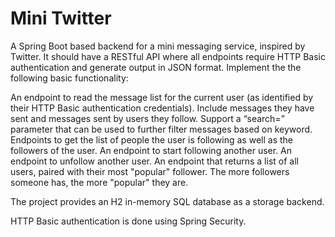 # Mini Twitter
 
A Spring Boot based backend for a mini messaging service, inspired by Twitter. It should have a RESTful API where all endpoints require HTTP Basic authentication and generate output in JSON format. Implement the the following basic functionality:
 
An endpoint to read the message list for the current user (as identified by their HTTP Basic authentication credentials). Include messages they have sent and messages sent by users they follow. Support a “search=” parameter that can be used to further filter messages based on keyword.
Endpoints to get the list of people the user is following as well as the followers of the user.
An endpoint to start following another user.
An endpoint to unfollow another user.
An endpoint that returns a list of all users, paired with their most "popular" follower. The more followers someone has, the more "popular" they are. 

The project provides an H2 in-memory SQL database as a storage backend. 
 
HTTP Basic authentication is done using Spring Security.
